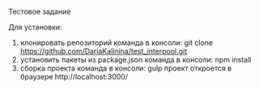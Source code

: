 Тестовое задание 

Для установки:

1) клонировать репозиторий команда в консоли: git clone        https://github.com/DariaKalinina/test_interpool.git
2) установить пакеты из package.json команда в консоли: npm install
3) сборка проекта команда в консоли: gulp проект откроется в браузере http://localhost:3000/
